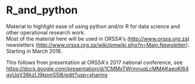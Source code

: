 # R_and_python
Material to highlight ease of using python and/or R for data science and other operational research work.   
Most of the material here will be used in ORSSA's (http://www.orssa.org.za) newsletters (http://www.orssa.org.za/wiki/pmwiki.php?n=Main.Newsletter).   
Starting in March 2018. 

This follows from presentation at ORSSA's 2017 national conference, see  
https://docs.google.com/presentation/d/1CMMxTWrmnuqLcMMAKaeoKl64qyUqV38kzLI9kpmS5l8/edit?usp=sharing
